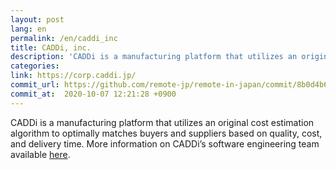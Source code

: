 ```yaml
---
layout: post
lang: en
permalink: /en/caddi_inc
title: CADDi, inc.
description: 'CADDi is a manufacturing platform that utilizes an original cost estimation algorithm to optimally matches buyers and suppliers based on quality, cost, and delivery time. More information on CADDi’s software engineering team available here.'
categories: 
link: https://corp.caddi.jp/
commit_url: https://github.com/remote-jp/remote-in-japan/commit/8b0d4b636bb726f0a92a45efdcf246195432c797
commit_at:  2020-10-07 12:21:28 +0900
---
```


<p>CADDi is a manufacturing platform that utilizes an original cost estimation algorithm to optimally matches buyers and suppliers based on quality, cost, and delivery time. More information on CADDi’s software engineering team available <a href="https://speakerdeck.com/caddi_eng/caddi-the-letter-from-cto-to-all-the-engineer-applicants">here</a>.</p>
